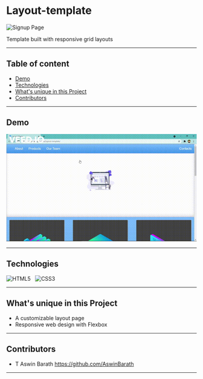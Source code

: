 # Layout-template

<p>
<img src="assets/Layout Template.png" alt="Signup Page" />
</p>

Template built with responsive grid layouts

---


## Table of content

- [Demo](#Demo)
- [Technologies](#Technologies)
- [What's unique in this Project](#whats-unique-in-this-project)
- [Contributors](#Contributors)


---


## Demo

<p>
<img src="assets/Layout Template.gif" alt="Layout Template" />
</p>


---


## Technologies

![HTML5](https://img.shields.io/badge/HTML5-E34F26?style=for-the-badge&logo=html5&logoColor=white)
&nbsp;
![CSS3](https://img.shields.io/badge/CSS3-1572B6?style=for-the-badge&logo=css3&logoColor=white)
&nbsp;


---


## What's unique in this Project

- A customizable layout page
- Responsive web design with Flexbox


---


## Contributors

- T Aswin Barath <https://github.com/AswinBarath>


---